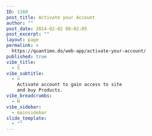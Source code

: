 ```yaml
---
ID: 1168
post_title: Activate your Account
author: ""
post_date: 2014-02-02 08:02:05
post_excerpt: ""
layout: page
permalink: >
  https://quantimo.do/web-app/activate-your-account/
published: true
vibe_title:
  - S
vibe_subtitle:
  - >
    Activate account to gain access to site
    and buy Products.
vibe_breadcrumbs:
  - H
vibe_sidebar:
  - mainsidebar
slide_template:
  - ""
---
```

